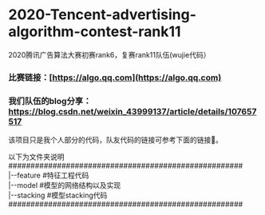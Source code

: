 # 2020-Tencent-advertising-algorithm-contest-rank11
2020腾讯广告算法大赛初赛rank6，复赛rank11队伍(wujie代码）

### 比赛链接：[https://algo.qq.com](https://algo.qq.com)
### 我们队伍的blog分享：https://blog.csdn.net/weixin_43999137/article/details/107657517

该项目只是我个人部分的代码，队友代码的链接可参考下面的链接🔗。

以下为文件夹说明  
#####################################################    
|--feature    #特征工程代码  
|--model      #模型的网络结构以及实现  
|--stacking   #模型stacking代码  
#####################################################  
